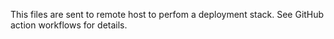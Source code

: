 This files are sent to remote host to perfom a deployment stack.
See GitHub action workflows for details.
